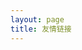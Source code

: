 ```yaml
---
layout: page
title: 友情链接
---
```



 <style>
            #links{
               margin-top: 5rem;
            }

            .links-content{
                margin-top:1rem;
            }

            .link-navigation::after {
                content: " ";
                display: block;
                clear: both;
            }

            .card {
                width: 300px;
                font-size: 1rem;
                padding: 10px 20px;
                border-radius: 4px;
                transition-duration: 0.15s;
                margin-bottom: 1rem;
                display:flex;
            }
            .card:nth-child(odd) {
                float: left;
            }
            .card:nth-child(even) {
                float: right;
            }
            .card:hover {
                transform: scale(1.1);
                box-shadow: 0 2px 6px 0 rgba(0, 0, 0, 0.12), 0 0 6px 0 rgba(0, 0, 0, 0.04);
            }
            .card a {
                border:none;
            }
            .card .ava {
                width: 3rem!important;
                height: 3rem!important;
                margin:0!important;
                margin-right: 1em!important;
                border-radius:4px;

            }
            .card .card-header {
                font-style: italic;
                overflow: hidden;
                width: 236px;
            }
            .card .card-header a {
                font-style: normal;
                color: #2bbc8a;
                font-weight: bold;
                text-decoration: none;
            }
            .card .card-header a:hover {
                color: #d480aa;
                text-decoration: none;
            }
            .card .card-header .info {
                font-style:normal;
                color:#a3a3a3;
                font-size:14px;
                min-width: 0;
                text-overflow: ellipsis;
                overflow: hidden;
                white-space: nowrap;
            }
</style>

 <style>
            #links{
               margin-top: 5rem;
            }

            .links-content{
                margin-top:1rem;
            }

            .link-navigation::after {
                content: " ";
                display: block;
                clear: both;
            }

            .card {
                width: 300px;
                font-size: 1rem;
                padding: 10px 20px;
                border-radius: 4px;
                transition-duration: 0.15s;
                margin-bottom: 1rem;
                display:flex;
            }
            .card:nth-child(odd) {
                float: left;
            }
            .card:nth-child(even) {
                float: right;
            }
            .card:hover {
                transform: scale(1.1);
                box-shadow: 0 2px 6px 0 rgba(0, 0, 0, 0.12), 0 0 6px 0 rgba(0, 0, 0, 0.04);
            }
            .card a {
                border:none;
            }
            .card .ava {
                width: 3rem!important;
                height: 3rem!important;
                margin:0!important;
                margin-right: 1em!important;
                border-radius:4px;

            }
            .card .card-header {
                font-style: italic;
                overflow: hidden;
                width: 236px;
            }
            .card .card-header a {
                font-style: normal;
                color: #2bbc8a;
                font-weight: bold;
                text-decoration: none;
            }
            .card .card-header a:hover {
                color: #d480aa;
                text-decoration: none;
            }
            .card .card-header .info {
                font-style:normal;
                color:#a3a3a3;
                font-size:14px;
                min-width: 0;
                text-overflow: ellipsis;
                overflow: hidden;
                white-space: nowrap;
            }
/style>

<div class="links-content">
<div class="link-navigation">

<div class="card">
    <img class="ava" src="https://cdn.jsdelivr.net/gh/evil-binary/evil-binary.github.io/assets/images/avatar.jpg">
    <div class="card-header">
        <div>
            <a href="https://tokisakigalaxy.xyz/" target="_blank"> Evil-Binary</a>
            <a href="https://tokisakigalaxy.xyz/" target="_blank"><span class="focus-links">关注</span></a>
        </div>
        <div class="info">僕らの手には何もないけど,かわりに　つなぎあえるから</div>
    </div>
</div>

<div class="card">
    <img class="ava" src="https://puppetsheep.cn/images/icons/icon_192.png">
    <div class="card-header">
        <div>
            <a href="https://puppetsheep.cn/" target="_blank"> 灵魂只应独行</a>
            <a href="https://puppetsheep.cn/" target="_blank"><span class="focus-links">关注</span></a>
        </div>
        <div class="info">May the love be with you always</div>
    </div>
</div>

</div>
</div>

> 将本站加入友链后联系我可以互加友链

> 名称：Evil-Binary

> 介绍：僕らの手には何もないけど,かわりに　つなぎあえるから

> 地址：<a href="https://tokisakigalaxy.xyz/">https://tokisakigalaxy.xyz/</a>

> 图片：<a href="https://cdn.jsdelivr.net/gh/evil-binary/evil-binary.github.io/assets/images/avatar.jpg">https://cdn.jsdelivr.net/gh/evil-binary/evil-binary.github.io/assets/images/avatar.jpg</a><br></div>


{% include comments.html %}

